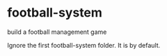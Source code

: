 # football-system
build a football management game

Ignore the first football-system folder. It is by default.
